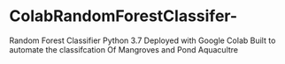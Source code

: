 # ColabRandomForestClassifer-
Random Forest Classifier
Python 3.7
Deployed with Google Colab
Built to automate the classifcation Of Mangroves and Pond Aquacultre 

